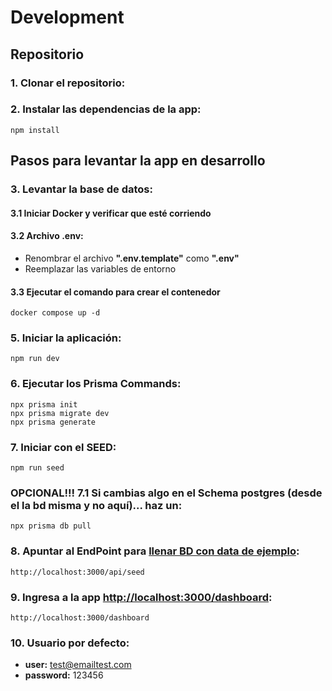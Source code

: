 # Development

## Repositorio

### 1. Clonar el repositorio:

### 2. Instalar las dependencias de la app:

```
npm install
```

## Pasos para levantar la app en desarrollo

### 3. Levantar la base de datos:

#### 3.1 Iniciar Docker y verificar que esté corriendo

#### 3.2 Archivo .env:

- Renombrar el archivo **".env.template"** como **".env"**
- Reemplazar las variables de entorno

#### 3.3 Ejecutar el comando para crear el contenedor

```
docker compose up -d
```

### 5. Iniciar la aplicación:

```
npm run dev
```

### 6. Ejecutar los Prisma Commands:

```
npx prisma init
npx prisma migrate dev
npx prisma generate
```

### 7. Iniciar con el SEED:

```
npm run seed
```

### OPCIONAL!!! 7.1 Si cambias algo en el Schema postgres (desde el la bd misma y no aquí)... haz un:

```
npx prisma db pull
```

### 8. Apuntar al EndPoint para [llenar BD con data de ejemplo](http://localhost:3000/api/seed):

```
http://localhost:3000/api/seed
```

### 9. Ingresa a la app [http://localhost:3000/dashboard](http://localhost:3000/dashboard):

```
http://localhost:3000/dashboard
```

### 10. Usuario por defecto:

- **user:** test@emailtest.com
- **password:** 123456
